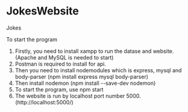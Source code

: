 # JokesWebsite
Jokes

To start the program 

1. Firstly, you need to install xampp to run the datase and website. (Apache and MySQL is needed to start) 
2. Postman is required to install for api.  
3. Then you need to install nodemodules which is express, mysql and body-parser (npm install express mysql body-parser)
4. Then install nodemon (npm install --save-dev nodemon)
5. To start the program, use npm start
6. The website is run by localhost port number 5000. (http://localhost:5000/)
